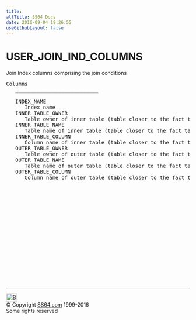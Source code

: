 ```yaml
---
title:
altTitle: SS64 Docs
date: 2016-09-04 19:26:55
useGithubLayout: false
---
```

<!-- #BeginLibraryItem "/Library/head_orad.lbi" --><!-- #EndLibraryItem --><h1>USER_JOIN_IND_COLUMNS </h1><p> Join Index columns comprising the join conditions </p> 
 
<pre>Columns
   ___________________________
 
   INDEX_NAME
      Index name
   INNER_TABLE_OWNER
      Table owner of inner table (table closer to the fact table)
   INNER_TABLE_NAME
      Table name of inner table (table closer to the fact table)
   INNER_TABLE_COLUMN
      Column name of inner table (table closer to the fact table)
   OUTER_TABLE_OWNER
      Table owner of outer table (table closer to the fact table)
   OUTER_TABLE_NAME
      Table name of outer table (table closer to the fact table)
   OUTER_TABLE_COLUMN
      Column name of outer table (table closer to the fact table)

</pre><!-- #BeginLibraryItem "/Library/foot_orad.lbi" --><p>
<!-- oracle-footer -->
<ins class="adsbygoogle" style="display:inline-block;width:300px;height:250px" data-ad-client="ca-pub-6140977852749469" data-ad-slot="4275490898"></ins>
<script>
(adsbygoogle = window.adsbygoogle || []).push({});
</script></p>
<hr>
<div id="bl" class="footer"><a href="USER_JOIN_IND_COLUMNS.html#"><img src="../images/top.png" width="30" height="22" alt="Back to the Top"></a></div>
<div id="br" class="footer, tagline">© Copyright <a href="../index.html">SS64.com</a> 1999-2016<br>
Some rights reserved</div>
<!-- #EndLibraryItem -->

